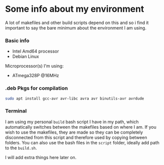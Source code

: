 # Some info about my environment
A lot of makefiles and other build scripts depend on this and so i find it important to say the bare minimum about the environment I am using.
### Basic info
 - Intel Amd64 processor
 - Debian Linux

Microprocessor(s) I'm using:
 - ATmega328P @16MHz

### .deb Pkgs for compilation
``` bash
sudo apt install gcc-avr avr-libc avra avr binutils-avr avrdude
```

### Terminal
I am using my personal `build` bash script I have in my path, which automatically switches between the makefiles based on where I am. If you wish to use the makefiles, they are made so they can be completely disconnected from this script and therefore used by copying between folders. You can also use the bash files in the `script` folder, ideally add path to the `build.sh`.

I will add extra things here later on.